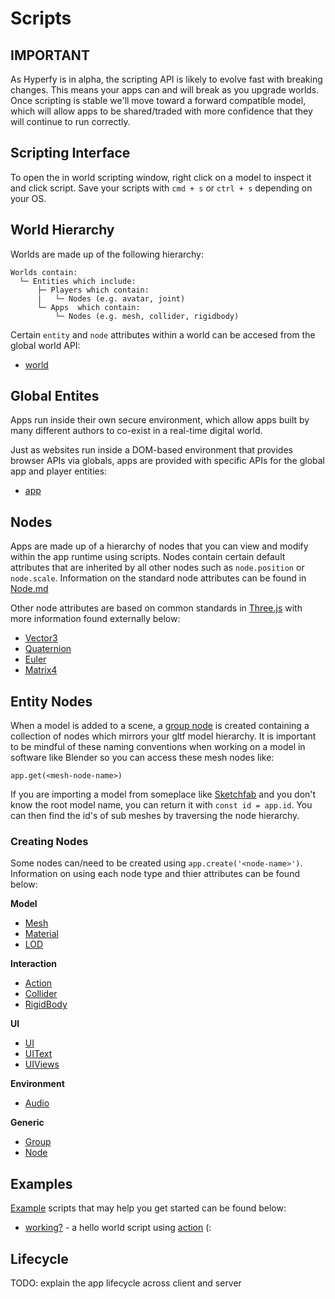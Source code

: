 # Scripts

## IMPORTANT

As Hyperfy is in alpha, the scripting API is likely to evolve fast with breaking changes.
This means your apps can and will break as you upgrade worlds.
Once scripting is stable we'll move toward a forward compatible model, which will allow apps to be shared/traded with more confidence that they will continue to run correctly.

## Scripting Interface

To open the in world scripting window, right click on a model to inspect it and click script. Save your scripts with `cmd + s` or `ctrl + s` depending on your OS. 

## World Hierarchy

Worlds are made up of the following hierarchy:
```
Worlds contain:
  └─ Entities which include:
      ├─ Players which contain:
      |   └─ Nodes (e.g. avatar, joint) 
      └─ Apps  which contain:
          └─ Nodes (e.g. mesh, collider, rigidbody) 
```

Certain `entity` and `node` attributes within a world can be accesed from the global world API:

- [world](/docs/api/World.md)

## Global Entites

Apps run inside their own secure environment, which allow apps built by many different authors to co-exist in a real-time digital world.

Just as websites run inside a DOM-based environment that provides browser APIs via globals, apps are provided with specific APIs for the global app and player entities:

- [app](/docs/api/entity/App.md)

## Nodes

Apps are made up of a hierarchy of nodes that you can view and modify within the app runtime using scripts. 
Nodes contain certain default attributes that are inherited by all other nodes such as `node.position` or `node.scale`. Information on the standard node attributes can be found in [Node.md](/docs/api/nodes/Node.md)

Other node attributes are based on common standards in [Three.js](https://threejs.org/) with more information found externally below:

- [Vector3](https://threejs.org/docs/#api/en/math/Vector3)
- [Quaternion](https://threejs.org/docs/#api/en/math/Quaternion)
- [Euler](https://threejs.org/docs/#api/en/math/Euler)
- [Matrix4](https://threejs.org/docs/#api/en/math/Matrix4)

## Entity Nodes

When a model is added to a scene, a [group node](/docs/api/nodes/Group.md) is created containing a collection of nodes which mirrors your gltf model hierarchy. It is important to be mindful of these naming conventions when working on a model in software like Blender so you can access these mesh nodes like:

`app.get(<mesh-node-name>)` 

If you are importing a model from someplace like [Sketchfab](https://sketchfab.com/) and you don't know the root model name, you can return it with `const id = app.id`. You can then find the id's of sub meshes by traversing the node hierarchy.

### Creating Nodes

Some nodes can/need to be created using `app.create('<node-name>')`. Information on using each node type and thier attributes can be found below:

**Model**
- [Mesh](/docs/api/nodes/Mesh.md)
- [Material](/docs/api/nodes/Material.md)
- [LOD](/docs/api/nodes/LOD.md)

**Interaction**
- [Action](/docs/api/nodes/Action.md)
- [Collider](/docs/api/nodes/Collider.md)
- [RigidBody](/docs/api/nodes/RigidBody.md)

**UI**
- [UI](/docs/api/nodes/UI.md)
- [UIText](/docs/api/nodes/UIText.md)
- [UIViews](/docs/api/nodes/UIView.md)


**Environment**
- [Audio](/docs/api/nodes/Audio.md)

**Generic**
- [Group](/docs/api/nodes/Group.md)
- [Node](/docs/api/nodes/Node.md)

## Examples

[Example](/docs/category/examples) scripts that may help you get started can be found below: 

- [working?](/docs/examples/working.md) - a hello world script using [action](/docs/api/nodes/Action.md) (:

## Lifecycle

TODO: explain the app lifecycle across client and server